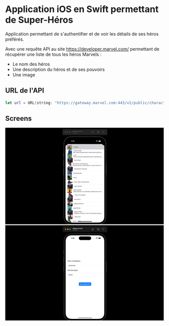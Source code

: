 # Application iOS en Swift permettant de Super-Héros

Application permettant de s'authentifier et de voir les détails de ses héros préférés.

Avec une requête API au site https://developer.marvel.com/ permettant de récupérer une liste de tous les héros Marvels : 
- Le nom des héros
- Une description du héros et de ses pouvoirs
- Une image 

## URL de l'API
```swift
let url = URL(string: "https://gateway.marvel.com:443/v1/public/characters")
```

## Screens

![Marvel APP Screen](screens/marvel-app-screen.png "screen1")
![Marvel APP Screen 2](screens/screen2.png "screen1")

